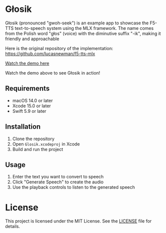 # Głosik

Głosik (pronounced "gwoh-seek") is an example app to showcase the F5-TTS text-to-speech system using the MLX framework. The name comes from the Polish word "głos" (voice) with the diminutive suffix "-ik", making it friendly and approachable

Here is the original repository of the implementation: https://github.com/lucasnewman/f5-tts-mlx

[Watch the demo here](https://github.com/rudrankriyam/Glosik/blob/main/F5TTS_demo.mp4)

Watch the demo above to see Głosik in action!

## Requirements

- macOS 14.0 or later
- Xcode 15.0 or later
- Swift 5.9 or later

## Installation

1. Clone the repository
2. Open `Glosik.xcodeproj` in Xcode
3. Build and run the project

## Usage

1. Enter the text you want to convert to speech
2. Click "Generate Speech" to create the audio
3. Use the playback controls to listen to the generated speech

# License

This project is licensed under the MIT License. See the [LICENSE](LICENSE) file for details.
